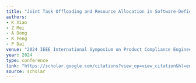 ```yaml
---
title: "Joint Task Offloading and Resource Allocation in Software-Defined Networking-Enabled Vehicular Edge Computing: a Multi-Objective Approach"
authors:
- K Xiao
- Z Mei
- A Dong
- K Feng
- P Dai
venue: "2024 IEEE International Symposium on Product Compliance Engineering-Asia …, 2024"
year: 2024
type: conference
link: "https://scholar.google.com/citations?view_op=view_citation&hl=en&user=xtXbq_AAAAAJ&pagesize=100&citation_for_view=xtXbq_AAAAAJ:ns9cj8rnVeAC"
source: scholar
---
```

